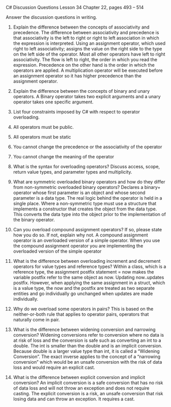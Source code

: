 



C# Discussion Questions
Lesson 34
Chapter 22, pages 493 – 514


 Answer the discussion questions in writing.
 1. Explain the difference between the concepts of associativity and precedence.
The difference between associativity and precedence is that associativity is the left to right or right to left association in which the expression is interpreted.  Using an assignment operator, which used right to left associativity; assigns the value on the right side to the type on the left side of the operator.  Most all other operators have left to right associativity. The flow is left to right, the order in which you read the expression.
Precedence on the other hand is the order in which the operators are applied.  A multiplication operator will be executed before an assignment operator so it has higher precedence than the assignment operator.
 2. Explain the difference between the concepts of binary and unary operators. 
A Binary operator takes two explicit arguments and a unary operator takes one specific argument.

3. List four constraints imposed by C# with respect to operator overloading.
1. All operators must be public.
2. All operators must be static
3.  You cannot change the precedence or the associativity of the operator
4.  You cannot change the meaning of the operator






 4. What is the syntax for overloading operators? Discuss access, scope, return value types, and parameter types and multiplicity.


 5. What are symmetric overloaded binary operators and how do they differ from non-symmetric overloaded binary operators?
Declares a binary+ operator whose first parameter is an object and whose second parameter is a data type. The real logic behind the operator is held in a single place.
Where a non-symmetric type must use a structure that implements a constructor that creates the object from the data type. This converts the data type into the object prior to the implementation of the binary operator.
 6. Can you overload compound assignment operators? If so, please state how you do so. If not, explain 
why not. 
A compound assignment operator is an overloaded version of a simple operator. When you use the compound assignment operator you are implementing the overloaded version of the simple operator

7. What is the difference between overloading increment and decrement operators for value types and reference types?
Within a class, which is a reference type, the assignment postfix statement = now makes the variable postfix refer to the same object as now.  Updating now..updates postfix.  However, when applying the same assignment in a struct, which is a value type, the now and the postfix are treated as two separate entities and go individually go unchanged when updates are made individually.
 8. Why do we overload some operators in pairs? 
This is based on the neither-or-both rule that applies to operator pairs, operators that naturally come in pair.
9. What is the difference between widening conversion and narrowing conversion? 
Widening conversions refer to conversion where no data is at risk of loss and the conversion is safe such as converting an int to a double.  The int is smaller than the double and is an implicit conversion.  Because double is a larger value type than int, it is called a “Widening Conversion”.  The exact inverse applies to the concept of a “narrowing conversion” which would be an unsafe conversion with the risk of data loss and would require an explicit cast.


10. What is the difference between explicit conversion and implicit conversion?
An implicit conversion is a safe conversion that has no risk of data loss and will not throw an exception and does not require casting. The explicit conversion is a risk, an unsafe conversion that risk losing data and can throw an exception. It requires a cast.
